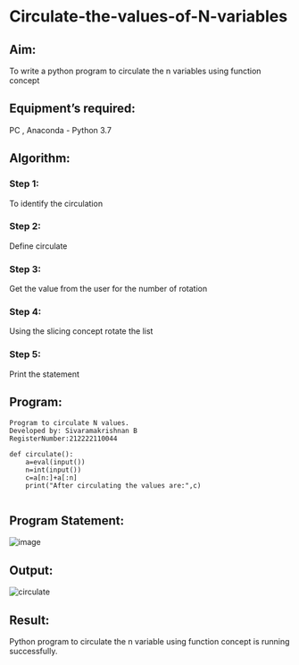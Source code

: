 # Circulate-the-values-of-N-variables

## Aim:
To write a python program to circulate the n variables using function concept

## Equipment’s required:
PC , Anaconda - Python 3.7

## Algorithm: 

### Step 1: 
To identify the circulation

### Step 2: 
Define circulate

### Step 3: 
Get the value from the user for the number of rotation

### Step 4: 
Using the slicing concept rotate the list

### Step 5: 
Print the statement

## Program:
```
Program to circulate N values.
Developed by: Sivaramakrishnan B
RegisterNumber:212222110044

def circulate():
    a=eval(input())
    n=int(input())
    c=a[n:]+a[:n]
    print("After circulating the values are:",c)
    
```
## Program Statement:
![image](https://github.com/SivaramakrishnanBaskar/Circulate-the-values-of-N-variables/assets/119476322/a5afc9af-8cbb-4a3d-a8c5-729e18503317)

## Output:
![circulate](https://github.com/SivaramakrishnanBaskar/Circulate-the-values-of-N-variables/assets/119476322/05b057a5-f798-4afc-8ab7-c2116baa683f)

## Result:
Python program to circulate the n variable using function concept is running successfully.
